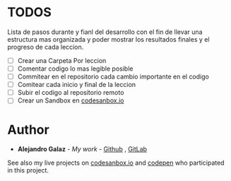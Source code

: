 # TODOS 

Lista de pasos durante y fianl del desarrollo con el fin de llevar una estructura mas organizada
y poder mostrar los resultados finales y el progreso de cada leccion.

- [ ] Crear una Carpeta Por leccion 
- [ ] Comentar codigo lo mas legible posible
- [ ] Commitear en el repositorio cada cambio importante en el codigo
- [ ] Comitear cada inicio y final de la leccion
- [ ] Subir el codigo al repositorio remoto
- [ ] Crear un Sandbox en [codesanbox.io](https://codesandbox.io/)

# Author

* **Alejandro Galaz** - *My work* - [Github](https://github.com/alejandrogalaz21) , [GitLab](https://gitlab.com/alejandrogalaz21)

See also my live projects on [codesanbox.io](https://codesandbox.io/alejandrogalaz21) and [codepen](https://codepen.io/alejandrogalaz21) who participated in this project.